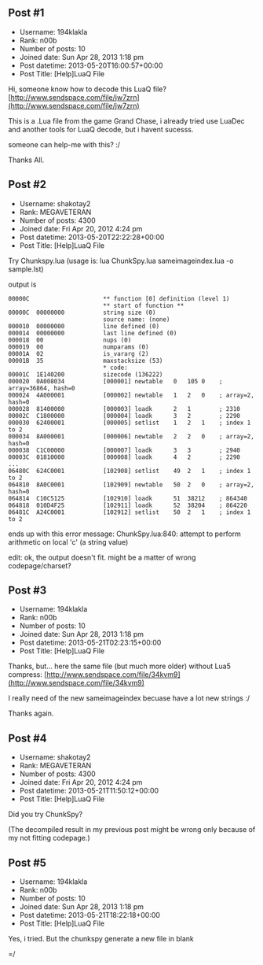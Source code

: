 ## Post #1
- Username: 194klakla
- Rank: n00b
- Number of posts: 10
- Joined date: Sun Apr 28, 2013 1:18 pm
- Post datetime: 2013-05-20T16:00:57+00:00
- Post Title: [Help]LuaQ File

Hi, someone know how to decode this LuaQ file?
[http://www.sendspace.com/file/jw7zrn](http://www.sendspace.com/file/jw7zrn)

This is a .Lua file from the game Grand Chase, i already tried use LuaDec and another tools for LuaQ decode, but i havent sucesss.

someone can help-me with this? :/


Thanks All.
## Post #2
- Username: shakotay2
- Rank: MEGAVETERAN
- Number of posts: 4300
- Joined date: Fri Apr 20, 2012 4:24 pm
- Post datetime: 2013-05-20T22:22:28+00:00
- Post Title: [Help]LuaQ File

Try Chunkspy.lua (usage is: lua ChunkSpy.lua sameimageindex.lua -o sample.lst)

output is

```
00000C                     ** function [0] definition (level 1)
                           ** start of function **
00000C  00000000           string size (0)
                           source name: (none)
000010  00000000           line defined (0)
000014  00000000           last line defined (0)
000018  00                 nups (0)
000019  00                 numparams (0)
00001A  02                 is_vararg (2)
00001B  35                 maxstacksize (53)
                           * code:
00001C  1E140200           sizecode (136222)
000020  0A008034           [000001] newtable   0   105 0    ; array=36864, hash=0
000024  4A000001           [000002] newtable   1   2   0    ; array=2, hash=0
000028  81400000           [000003] loadk      2   1        ; 2310
00002C  C1800000           [000004] loadk      3   2        ; 2290
000030  62400001           [000005] setlist    1   2   1    ; index 1 to 2
000034  8A000001           [000006] newtable   2   2   0    ; array=2, hash=0
000038  C1C00000           [000007] loadk      3   3        ; 2940
00003C  01810000           [000008] loadk      4   2        ; 2290
...
06480C  624C0001           [102908] setlist    49  2   1    ; index 1 to 2
064810  8A0C0001           [102909] newtable   50  2   0    ; array=2, hash=0
064814  C10C5125           [102910] loadk      51  38212    ; 864340
064818  010D4F25           [102911] loadk      52  38204    ; 864220
06481C  A24C0001           [102912] setlist    50  2   1    ; index 1 to 2

```


ends up with this error message: ChunkSpy.lua:840: attempt to perform arithmetic on local 'c' (a string value)

edit: ok, the output doesn't fit. might be a matter of wrong codepage/charset?
## Post #3
- Username: 194klakla
- Rank: n00b
- Number of posts: 10
- Joined date: Sun Apr 28, 2013 1:18 pm
- Post datetime: 2013-05-21T02:23:15+00:00
- Post Title: [Help]LuaQ File

Thanks, but...
here the same file (but much more older) without Lua5 compress:
[http://www.sendspace.com/file/34kvm9](http://www.sendspace.com/file/34kvm9)


I really need of the new sameimageindex becuase have a lot new strings :/


Thanks again.
## Post #4
- Username: shakotay2
- Rank: MEGAVETERAN
- Number of posts: 4300
- Joined date: Fri Apr 20, 2012 4:24 pm
- Post datetime: 2013-05-21T11:50:12+00:00
- Post Title: [Help]LuaQ File

Did you try ChunkSpy?

(The decompiled result in my previous post might be wrong only because of my not fitting codepage.)
## Post #5
- Username: 194klakla
- Rank: n00b
- Number of posts: 10
- Joined date: Sun Apr 28, 2013 1:18 pm
- Post datetime: 2013-05-21T18:22:18+00:00
- Post Title: [Help]LuaQ File

Yes, i tried.
But the chunkspy generate a new file in blank

=/
